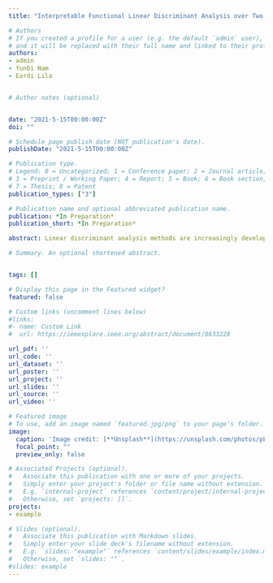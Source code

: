 ```yaml
---
title: "Interpretable Functional Linear Discriminant Analysis over Two-Dimensional Manifolds"

# Authors
# If you created a profile for a user (e.g. the default `admin` user), write the username (folder name) here 
# and it will be replaced with their full name and linked to their profile.
authors:
- admin
- Yunbi Nam
- Eardi Lila


# Author notes (optional)


date: "2021-5-15T00:00:00Z"
doi: ""

# Schedule page publish date (NOT publication's date).
publishDate: "2021-5-15T00:00:00Z"

# Publication type.
# Legend: 0 = Uncategorized; 1 = Conference paper; 2 = Journal article;
# 3 = Preprint / Working Paper; 4 = Report; 5 = Book; 6 = Book section;
# 7 = Thesis; 8 = Patent
publication_types: ["3"]

# Publication name and optional abbreviated publication name.
publication: *In Preparation*
publication_short: *In Preparation*

abstract: Linear discriminant analysis methods are increasingly developed and used for classification tasks. However, many existing algorithms cannot incorporate complex information about the structure of the data into the model, especially for neuroimaging. In this paper, we introduce a novel Functional Linear Discriminant Analysis to deal with functional data located over a two dimensional manifold. To involve roughness in the model, we introduce the Laplace–Beltrami penalty coherent with the geodesic distance over the manifold and generalize this surface-constrained penalty from the previous regression setting to this classification approach. The model can be used for functional samples evaluated in different grids of points and applied for any manifold topology. We use finite element analysis to approximate the manifold and propose an iterative optimization algorithm to estimate the solution. We test our algorithm on simulated data sets where the shape is a brainstem template and compare it with the pre-smoothing approach. The results demonstrate that our method can be effective when we have functional data from topological manifolds.

# Summary. An optional shortened abstract.


tags: []

# Display this page in the Featured widget?
featured: false

# Custom links (uncomment lines below)
#links:
#- name: Custom Link
#  url: https://ieeexplore.ieee.org/abstract/document/8633228

url_pdf: ''
url_code: ''
url_dataset: ''
url_poster: ''
url_project: ''
url_slides: ''
url_source: ''
url_video: ''

# Featured image
# To use, add an image named `featured.jpg/png` to your page's folder. 
image:
  caption: 'Image credit: [**Unsplash**](https://unsplash.com/photos/pLCdAaMFLTE)'
  focal_point: ""
  preview_only: false

# Associated Projects (optional).
#   Associate this publication with one or more of your projects.
#   Simply enter your project's folder or file name without extension.
#   E.g. `internal-project` references `content/project/internal-project/index.md`.
#   Otherwise, set `projects: []`.
projects:
- example

# Slides (optional).
#   Associate this publication with Markdown slides.
#   Simply enter your slide deck's filename without extension.
#   E.g. `slides: "example"` references `content/slides/example/index.md`.
#   Otherwise, set `slides: ""`.
#slides: example
---
```


